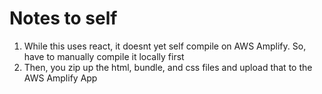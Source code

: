 # Notes to self

1. While this uses react, it doesnt yet self compile on AWS Amplify. So, have to manually compile it locally first
2. Then, you zip up the html, bundle, and css files and upload that to the AWS Amplify App

